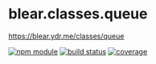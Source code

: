 # blear.classes.queue

<https://blear.ydr.me/classes/queue>

[![npm module][npm-img]][npm-url]
[![build status][travis-img]][travis-url]
[![coverage][coveralls-img]][coveralls-url]

[travis-img]: https://img.shields.io/travis/blearjs/blear.classes.queue/master.svg?style=flat-square
[travis-url]: https://travis-ci.org/blearjs/blear.classes.queue

[npm-img]: https://img.shields.io/npm/v/blear.classes.queue.svg?style=flat-square
[npm-url]: https://www.npmjs.com/package/blear.classes.queue

[coveralls-img]: https://img.shields.io/coveralls/blearjs/blear.classes.queue/master.svg?style=flat-square
[coveralls-url]: https://coveralls.io/github/blearjs/blear.classes.queue?branch=master

